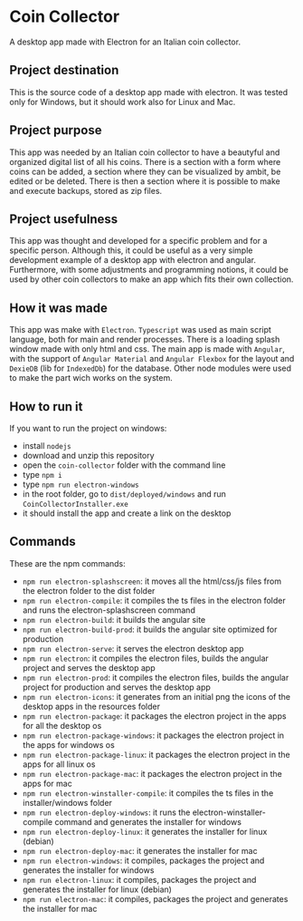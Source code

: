 # Coin Collector
A desktop app made with Electron for an Italian coin collector.

## Project destination
This is the source code of a desktop app made with electron. It was tested only for Windows, but it should work also for Linux and Mac.

## Project purpose
This app was needed by an Italian coin collector to have a beautyful and organized digital list of all his coins. There is a section with a form where coins can be added, a section where they can be visualized by ambit, be edited or be deleted. There is then a section where it is possible to make and execute backups, stored as zip files.

## Project usefulness
This app was thought and developed for a specific problem and for a specific person. Although this, it could be useful as a very simple
development example of a desktop app with electron and angular. Furthermore, with some adjustments and programming notions, it could be 
used by other coin collectors to make an app which fits their own collection.

## How it was made
This app was make with `Electron`. `Typescript` was used as main script language, both for main and render processes. There is a loading splash window made with only html and css. The main app is made with `Angular`, with the support of `Angular Material` and `Angular Flexbox` for the layout and `DexieDB` (lib for `IndexedDb`) for the database. Other node modules were used to make the part wich works on the system.

## How to run it
If you want to run the project on windows:
* install `nodejs`
* download and unzip this repository
* open the `coin-collector` folder with the command line
* type `npm i`
* type `npm run electron-windows`
* in the root folder, go to `dist/deployed/windows` and run `CoinCollectorInstaller.exe` 
* it should install the app and create a link on the desktop

## Commands
These are the npm commands:
* `npm run electron-splashscreen`: it moves all the html/css/js files from the electron folder to the dist folder
* `npm run electron-compile`: it compiles the ts files in the electron folder and runs the electron-splashscreen command
* `npm run electron-build`: it builds the angular site
* `npm run electron-build-prod`: it builds the angular site optimized for production
* `npm run electron-serve`: it serves the electron desktop app
* `npm run electron`: it compiles the electron files, builds the angular project and serves the desktop app
* `npm run electron-prod`: it compiles the electron files, builds the angular project for production and serves the desktop app
* `npm run electron-icons`: it generates from an initial png the icons of the desktop apps in the resources folder
* `npm run electron-package`: it packages the electron project in the apps for all the desktop os
* `npm run electron-package-windows`: it packages the electron project in the apps for windows os
* `npm run electron-package-linux`:  it packages the electron project in the apps for all linux os
* `npm run electron-package-mac`: it packages the electron project in the apps for mac
* `npm run electron-winstaller-compile`: it compiles the ts files in the installer/windows folder
* `npm run electron-deploy-windows`:  it runs the electron-winstaller-compile command and generates the installer for windows
* `npm run electron-deploy-linux`: it generates the installer for linux (debian)
* `npm run electron-deploy-mac`: it generates the installer for mac
* `npm run electron-windows`:  it compiles, packages the project and generates the installer for windows
* `npm run electron-linux`: it compiles, packages the project and generates the installer for linux (debian)
* `npm run electron-mac`: it compiles, packages the project and generates the installer for mac
